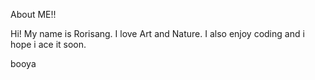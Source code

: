 About ME!!

Hi! My name is Rorisang. I love Art and Nature. I also enjoy coding and i hope i ace it soon.

booya

